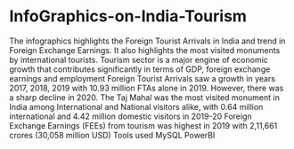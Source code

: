 # InfoGraphics-on-India-Tourism
The infographics highlights the Foreign Tourist Arrivals in India and trend in Foreign Exchange Earnings. It also highlights the most visited monuments by international tourists.
Tourism sector is a major engine of economic growth that contributes significantly in terms of GDP, foreign exchange earnings and employment
Foreign Tourist Arrivals saw a growth in years 2017, 2018, 2019 with 10.93 million FTAs alone in 2019. However, there was a sharp decline in 2020.
The Taj Mahal was the most visited monument in India among International and National visitors alike, with 0.64 million international and 4.42 million domestic visitors in 2019-20
Foreign Exchange Earnings (FEEs) from tourism was highest in 2019 with 2,11,661 crores (30,058 million USD)
Tools used
MySQL
PowerBI

